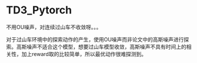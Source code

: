 # TD3_Pytorch

不用OU噪声，对连续过山车不收敛呀。。。

对于过山车环境中的探索动作的产生，使用OU噪声而非论文中的高斯噪声进行探索。高斯噪声不适合这个模型，想要过山车模型收敛，高斯噪声不具有时间上的相关性，加上reward取的比较简单，所以最优动作很难探测到。